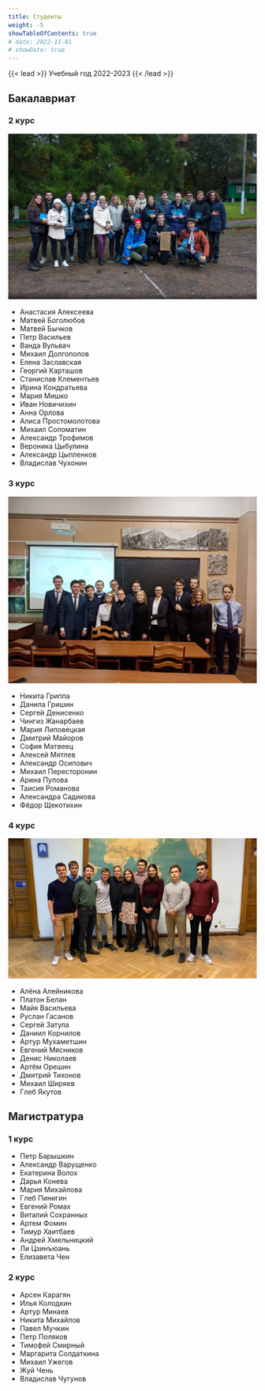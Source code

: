 ```yaml
---
title: Студенты
weight: -5
showTableOfContents: true
# date: 2022-11-01
# showDate: true
---
```


{{< lead >}} Учебный год 2022-2023 {{< /lead >}}

## Бакалавриат



### 2 курс

![На посвящении, 2022 г.](2k.jpg "На посвящении, 2022 г.")

- Анастасия Алексеева
- Матвей Боголюбов
- Матвей Бычков
- Петр Васильев
- Ванда Вульвач
- Михаил Долгополов
- Елена Заславская
- Георгий Карташов
- Станислав Клементьев
- Ирина Кондратьева
- Мария Мишко
- Иван Новичихин
- Анна Орлова
- Алиса Простомолотова
- Михаил Соломатин
- Александр Трофимов
- Вероника Цыбулина
- Александр Цыпленков
- Владислав Чухонин

### 3 курс

![Защита рефератов по основам дистанцонного зондирования, 2021 г.](3k.jpg "Защита рефератов по основам дистанцонного зондирования, 2021 г.")

- Никита Гриппа
- Данила Гришин
- Сергей Денисенко
- Чингиз Жанарбаев
- Мария Липовецкая
- Дмитрий Майоров
- София Матвеец
- Алексей Мятлев
- Александр Осипович
- Михаил Пересторонин
- Арина Пупова
- Таисия Романова
- Александра Садикова
- Фёдор Щекотихин

### 4 курс

![Пара с доц. Натальей Анатольевной Алексеенко](4k.jpg "Пара с доц. Натальей Анатольевной Алексеенко")

- Алёна Алейникова
- Платон Белан
- Майя Васильева
- Руслан Гасанов
- Сергей Затула
- Даниил Корнилов
- Артур Мухаметшин
- Евгений Мясников
- Денис Николаев
- Артём Орешин
- Дмитрий Тихонов
- Михаил Ширяев
- Глеб Якутов

## Магистратура

### 1 курс

- Петр Барышкин
- Александр Варущенко
- Екатерина Волох
- Дарья Конева
- Мария Михайлова
- Глеб Пинигин
- Евгений Ромах
- Виталий Сохранных
- Артем Фомин
- Тимур Хаитбаев
- Андрей Хмельницкий
- Ли Цзинъюань
- Елизавета Чен

<!-- ![фото не найдено](1m_smeshno.jpg) -->

### 2 курс

- Арсен Карагян 
- Илья Колодкин
- Артур Минаев
- Никита Михайлов
- Павел Мучкин
- Петр Поляков
- Тимофей Смирный
- Маргарита Солдаткина
- Михаил Ужегов
- Жуй Чень
- Владислав Чугунов

<!-- ![фото не найдено](2m_smeshno.jpg) -->

